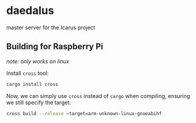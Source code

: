 # daedalus
master server for the Icarus project


## Building for Raspberry Pi 
*note: only works on linux*

Install `cross` tool:
```bash
cargo install cross
```

Now, we can simply use `cross` instead of `cargo` when compiling, ensuring we still specify the target:
```bash
cross build --release –target=arm-unknown-linux-gnueabihf 
```